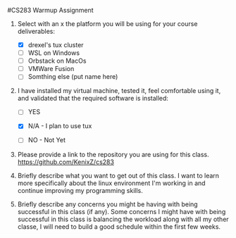 #CS283 Warmup Assignment                                                                                                

1. Select with an x the platform you will be using for your course deliverables:

    - [x] drexel's tux cluster
    - [ ] WSL on Windows
    - [ ] Orbstack on MacOs
    - [ ] VMWare Fusion
    - [ ] Somthing else (put name here)

2. I have installed my virtual machine, tested it, feel comfortable using it, and validated that the required software is installed:

    - [ ] YES
    - [x] N/A - I plan to use tux
    - [ ] NO - Not Yet


3. Please provide a link to the repository you are using for this class.
https://github.com/KenixZ/cs283

4. Briefly describe what you want to get out of this class.
I want to learn more specifically about the linux environment I'm working in and continue improving my programming
skills.

5. Briefly describe any concerns you might be having with being successful in this class (if any).
Some concerns I might have with being successful in this class is balancing the workload along with all my other classe,
I will need to build a good schedule within the first few weeks.
